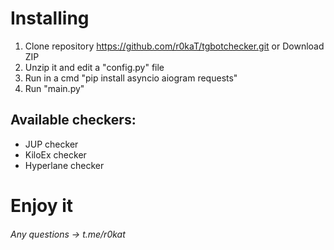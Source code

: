 # Installing
1. Clone repository https://github.com/r0kaT/tgbotchecker.git or Download ZIP
2. Unzip it and edit a "config.py" file
3. Run in a cmd "pip install asyncio aiogram requests"
4. Run "main.py"

## Available checkers:
- JUP checker
- KiloEx checker
- Hyperlane checker

# Enjoy it

###### Any questions -> t.me/r0kat

